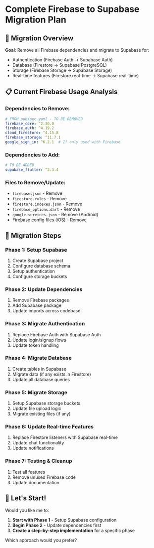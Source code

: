 # Complete Firebase to Supabase Migration Plan

## 🎯 Migration Overview

**Goal**: Remove all Firebase dependencies and migrate to Supabase for:
- Authentication (Firebase Auth → Supabase Auth)
- Database (Firestore → Supabase PostgreSQL) 
- Storage (Firebase Storage → Supabase Storage)
- Real-time features (Firestore real-time → Supabase real-time)

## 📋 Current Firebase Usage Analysis

### Dependencies to Remove:
```yaml
# FROM pubspec.yaml - TO BE REMOVED
firebase_core: ^2.30.0
firebase_auth: ^4.19.2  
cloud_firestore: ^4.15.8
firebase_storage: ^11.7.1
google_sign_in: ^6.2.1  # If only used with Firebase
```

### Dependencies to Add:
```yaml
# TO BE ADDED
supabase_flutter: ^2.3.4
```

### Files to Remove/Update:
- `firebase.json` - Remove
- `firestore.rules` - Remove  
- `firestore.indexes.json` - Remove
- `firebase_options.dart` - Remove
- `google-services.json` - Remove (Android)
- Firebase config files (iOS) - Remove

## 🔄 Migration Steps

### Phase 1: Setup Supabase
1. Create Supabase project
2. Configure database schema
3. Setup authentication
4. Configure storage buckets

### Phase 2: Update Dependencies
1. Remove Firebase packages
2. Add Supabase package
3. Update imports across codebase

### Phase 3: Migrate Authentication
1. Replace Firebase Auth with Supabase Auth
2. Update login/signup flows
3. Update token handling

### Phase 4: Migrate Database
1. Create tables in Supabase
2. Migrate data (if any exists in Firestore)
3. Update all database queries

### Phase 5: Migrate Storage
1. Setup Supabase storage buckets
2. Update file upload logic
3. Migrate existing files (if any)

### Phase 6: Update Real-time Features
1. Replace Firestore listeners with Supabase real-time
2. Update chat functionality
3. Update notifications

### Phase 7: Testing & Cleanup
1. Test all features
2. Remove unused Firebase code
3. Update documentation

## 🚀 Let's Start!

Would you like me to:
1. **Start with Phase 1** - Setup Supabase configuration
2. **Begin Phase 2** - Update dependencies first
3. **Create a step-by-step implementation** for a specific phase

Which approach would you prefer?